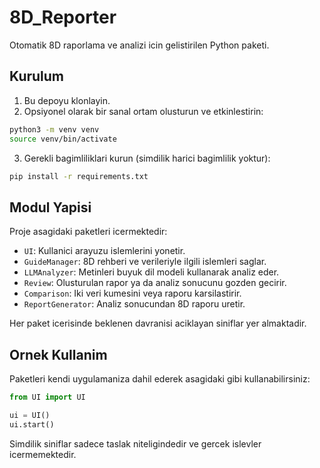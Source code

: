 # 8D_Reporter

Otomatik 8D raporlama ve analizi icin gelistirilen Python paketi.

## Kurulum

1. Bu depoyu klonlayin.
2. Opsiyonel olarak bir sanal ortam olusturun ve etkinlestirin:

```bash
python3 -m venv venv
source venv/bin/activate
```

3. Gerekli bagimliliklari kurun (simdilik harici bagimlilik yoktur):

```bash
pip install -r requirements.txt
```

## Modul Yapisi

Proje asagidaki paketleri icermektedir:

- `UI`: Kullanici arayuzu islemlerini yonetir.
- `GuideManager`: 8D rehberi ve verileriyle ilgili islemleri saglar.
- `LLMAnalyzer`: Metinleri buyuk dil modeli kullanarak analiz eder.
- `Review`: Olusturulan rapor ya da analiz sonucunu gozden gecirir.
- `Comparison`: Iki veri kumesini veya raporu karsilastirir.
- `ReportGenerator`: Analiz sonucundan 8D raporu uretir.

Her paket icerisinde beklenen davranisi aciklayan siniflar yer almaktadir.

## Ornek Kullanim

Paketleri kendi uygulamaniza dahil ederek asagidaki gibi kullanabilirsiniz:

```python
from UI import UI

ui = UI()
ui.start()
```

Simdilik siniflar sadece taslak niteligindedir ve gercek islevler icermemektedir.

